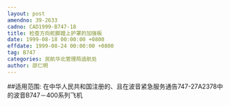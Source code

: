 ```yaml
---
layout: post
amendno: 39-2633
cadno: CAD1999-B747-18
title: 检查方向舵脚蹬上护罩的加强板
date: 1999-08-18 00:00:00 +0800
effdate: 1999-08-24 00:00:00 +0800
tag: B747
categories: 民航华北管理局适航处
author: 邵仁明
---
```


##适用范围:
在中华人民共和国注册的、且在波音紧急服务通告747-27A2378中的波音B747－400系列飞机

